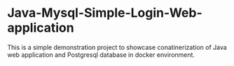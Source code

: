 # Java-Mysql-Simple-Login-Web-application

This is a simple demonstration project to showcase conatinerization of Java web application and Postgresql database in docker environment.



